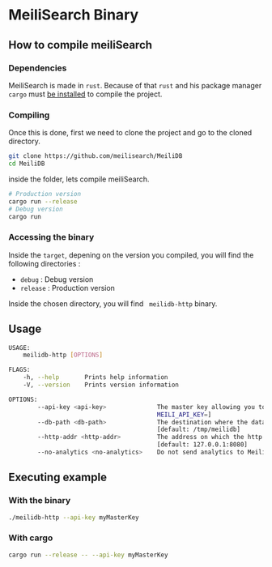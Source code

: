 # MeiliSearch Binary


## How to compile meiliSearch

### Dependencies 

MeiliSearch is made in `rust`. Because of that `rust` and his package manager `cargo` must [be installed](https://www.rust-lang.org/tools/install) to compile the project.

### Compiling

Once this is done, first we need to clone the project and go to the cloned directory. 

```bash
git clone https://github.com/meilisearch/MeiliDB
cd MeiliDB
```

inside the folder, lets compile meiliSearch. 

```bash
# Production version
cargo run --release
# Debug version
cargo run
```

### Accessing the binary

Inside the `target`, depening on the version you compiled, you will find the following directories : 
* `debug` : Debug version
* `release` : Production version

Inside the chosen directory, you will find ` meilidb-http` binary.

## Usage 

```bash
USAGE:
    meilidb-http [OPTIONS]

FLAGS:
    -h, --help       Prints help information
    -V, --version    Prints version information

OPTIONS:
        --api-key <api-key>              The master key allowing you to do everything on the server. [env:
                                         MEILI_API_KEY=]
        --db-path <db-path>              The destination where the database must be created. [env: MEILI_DB_PATH=]
                                         [default: /tmp/meilidb]
        --http-addr <http-addr>          The address on which the http server will listen. [env: MEILI_HTTP_ADDR=]
                                         [default: 127.0.0.1:8080]
        --no-analytics <no-analytics>    Do not send analytics to Meili. [env: MEILI_NO_ANALYTICS=]
```

## Executing example

### With the binary
```bash
./meilidb-http --api-key myMasterKey 
```

### With cargo
```bash
cargo run --release -- --api-key myMasterKey 
```